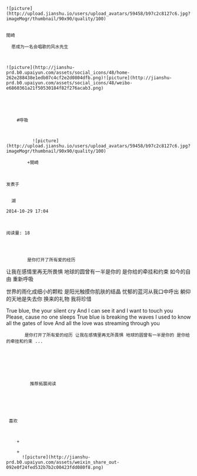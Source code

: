 
    
  
    ![picture](http://upload.jianshu.io/users/upload_avatars/59458/b97c2c8127c6.jpg?imageMogr/thumbnail/90x90/quality/100)
    

    間崎
  
      愿成为一名会唱歌的风水先生

  
  
    ![picture](http://jianshu-prd.b0.upaiyun.com/assets/social_icons/48/home-262e288438e1edb07c4cf2e2d0804dfb.png)![picture](http://jianshu-prd.b0.upaiyun.com/assets/social_icons/48/weibo-e6860361a21f50530184f82f276acab3.png)
  


    
      
        #呼吸
        
          
            
              ![picture](http://upload.jianshu.io/users/upload_avatars/59458/b97c2c8127c6.jpg?imageMogr/thumbnail/90x90/quality/100)
            
            +間崎
        
        
    
    发表于 

    
      湖

    2014-10-29 17:04

    

    阅读量: 18
  


        
            是你打开了所有爱的经历
让我在感情里再无所畏惧
地球的圆曾有一半是你的
是你给的牵挂和约束
如今的自由
重新呼吸

  世界的雨化成细小的颗粒
是阳光触摸你肌肤的结晶
忧郁的蓝河从我口中呼出
躺仰的天地是失去你
换来的礼物
我将珍惜

  True blue, the your silent cry
And I can see it and I want to touch you
Please, cause no one sleeps
True blue is breaking the waves
I used to know all the gates of love
And all the love was streaming through you


        
           是你打开了所有爱的经历 让我在感情里再无所畏惧 地球的圆曾有一半是你的 是你给的牵挂和约束 ...
      
    
    
      
      
      
          
             推荐拓展阅读
        
      
    
    
      
          
     喜欢

      
      
        +
                  
        +
          ![picture](http://jianshu-prd.b0.upaiyun.com/assets/weixin_share_out-092e0f24fed532b7b2c00423fdd080f8.png)
        
      
    
  


